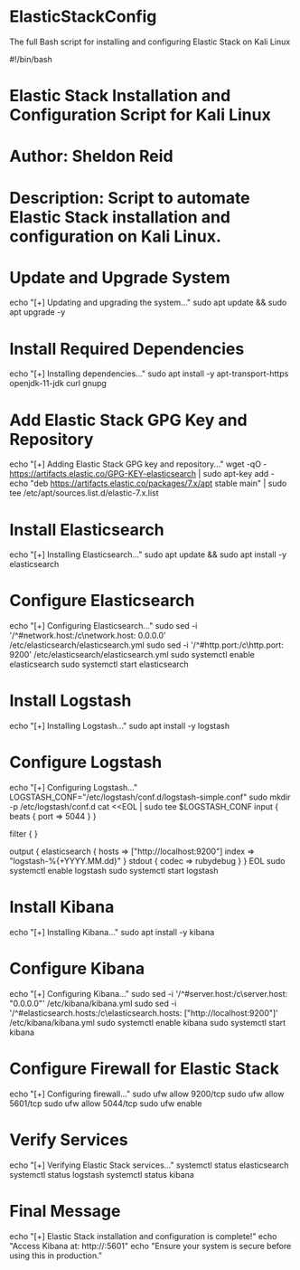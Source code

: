 # ElasticStackConfig
The full Bash script for installing and configuring Elastic Stack on Kali Linux 


#!/bin/bash

# Elastic Stack Installation and Configuration Script for Kali Linux
# Author: Sheldon Reid
# Description: Script to automate Elastic Stack installation and configuration on Kali Linux.

# Update and Upgrade System
echo "[+] Updating and upgrading the system..."
sudo apt update && sudo apt upgrade -y

# Install Required Dependencies
echo "[+] Installing dependencies..."
sudo apt install -y apt-transport-https openjdk-11-jdk curl gnupg

# Add Elastic Stack GPG Key and Repository
echo "[+] Adding Elastic Stack GPG key and repository..."
wget -qO - https://artifacts.elastic.co/GPG-KEY-elasticsearch | sudo apt-key add -
echo "deb https://artifacts.elastic.co/packages/7.x/apt stable main" | sudo tee /etc/apt/sources.list.d/elastic-7.x.list

# Install Elasticsearch
echo "[+] Installing Elasticsearch..."
sudo apt update && sudo apt install -y elasticsearch

# Configure Elasticsearch
echo "[+] Configuring Elasticsearch..."
sudo sed -i '/^#network.host:/c\network.host: 0.0.0.0' /etc/elasticsearch/elasticsearch.yml
sudo sed -i '/^#http.port:/c\http.port: 9200' /etc/elasticsearch/elasticsearch.yml
sudo systemctl enable elasticsearch
sudo systemctl start elasticsearch

# Install Logstash
echo "[+] Installing Logstash..."
sudo apt install -y logstash

# Configure Logstash
echo "[+] Configuring Logstash..."
LOGSTASH_CONF="/etc/logstash/conf.d/logstash-simple.conf"
sudo mkdir -p /etc/logstash/conf.d
cat <<EOL | sudo tee $LOGSTASH_CONF
input {
  beats {
    port => 5044
  }
}

filter {
}

output {
  elasticsearch {
    hosts => ["http://localhost:9200"]
    index => "logstash-%{+YYYY.MM.dd}"
  }
  stdout { codec => rubydebug }
}
EOL
sudo systemctl enable logstash
sudo systemctl start logstash

# Install Kibana
echo "[+] Installing Kibana..."
sudo apt install -y kibana

# Configure Kibana
echo "[+] Configuring Kibana..."
sudo sed -i '/^#server.host:/c\server.host: "0.0.0.0"' /etc/kibana/kibana.yml
sudo sed -i '/^#elasticsearch.hosts:/c\elasticsearch.hosts: ["http://localhost:9200"]' /etc/kibana/kibana.yml
sudo systemctl enable kibana
sudo systemctl start kibana

# Configure Firewall for Elastic Stack
echo "[+] Configuring firewall..."
sudo ufw allow 9200/tcp
sudo ufw allow 5601/tcp
sudo ufw allow 5044/tcp
sudo ufw enable

# Verify Services
echo "[+] Verifying Elastic Stack services..."
systemctl status elasticsearch
systemctl status logstash
systemctl status kibana

# Final Message
echo "[+] Elastic Stack installation and configuration is complete!"
echo "Access Kibana at: http://<your-ip>:5601"
echo "Ensure your system is secure before using this in production."
